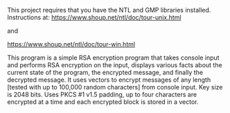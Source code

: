 This project requires that you have the NTL and GMP libraries installed.
Instructions at:
https://www.shoup.net/ntl/doc/tour-unix.html

and

https://www.shoup.net/ntl/doc/tour-win.html

This program is a simple RSA encryption program that takes console input and performs RSA encryption on the input, displays various facts about the current state of the program, the encrypted message, and finally the decrypted message. It uses vectors to encrypt messages of any length [tested with up to 100,000 random characters] from console input. Key size is 2048 bits. Uses PKCS #1 v1.5 padding, up to four characters are encrypted at a time and each encrypted block is stored in a vector.
